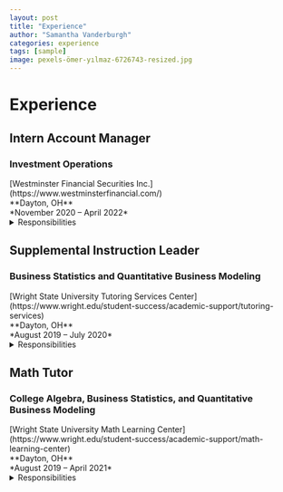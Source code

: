 ```yaml
---
layout: post
title: "Experience"
author: "Samantha Vanderburgh"
categories: experience
tags: [sample]
image: pexels-ömer-yılmaz-6726743-resized.jpg
---
```


<h1> Experience </h1>

## Intern Account Manager
### Investment Operations
<div class="icon-wrapper><i class="fa-solid fa-briefcase"></i></div>[Westminster Financial Securities Inc.](https://www.westminsterfinancial.com/) <br>
<div class="icon-wrapper><i class="fa-solid fa-location-pin"></i></div> **Dayton, OH** <br>
<div class="icon-wrapper><i class="fa-regular fa-calendar-days"></i></div> *November 2020 – April 2022* <br>

<details><summary>Responsibilities</summary>
<p>

■ Reconciled various portfolio and account management operations for a business of >$0.5B in AUM and >9,000 accounts <br>
■ Automated daily trade blotters, transfers, funds, and options reports using Microsoft Excel VBA Macro programs <br>
■ Provided account login and navigation support for clients and compiled portfolio performance reports for meetings <br>
■ Updated weekly Investment Policy Committee presentations and company pitch presentations containing risk mitigation analysis <br>

</p>
</details>

## Supplemental Instruction Leader
### Business Statistics and Quantitative Business Modeling
<div class="icon-wrapper><i class="fa-solid fa-briefcase"></i></div> [Wright State University Tutoring Services Center](https://www.wright.edu/student-success/academic-support/tutoring-services) <br>
<div class="icon-wrapper><i class="fa-solid fa-location-pin"></i></div> **Dayton, OH** <br>
<div class="icon-wrapper><i class="fa-regular fa-calendar-days"></i></div> *August 2019 – July 2020* <br>

<details><summary>Responsibilities</summary>
<p>

■ Developed and instructed weekly study and monthly exam review sessions for up to 60 students <br>
■ Reinforced topics including descriptive statistics, ad hoc analysis, hypothesis testing, probability, and forecasting <br>
■ Provided support and communication with students to assist with coursework <br>
■ Produced frequency maps of Supplemental Instruction for decision making purposes of management <br>

</p>
</details>  

## Math Tutor
### College Algebra, Business Statistics, and Quantitative Business Modeling
<div class="icon-wrapper><i class="fa-solid fa-briefcase"></i></div> [Wright State University Math Learning Center](https://www.wright.edu/student-success/academic-support/math-learning-center) <br>
<div class="icon-wrapper><i class="fa-solid fa-location-pin"></i></div> **Dayton, OH** <br>
<div class="icon-wrapper><i class="fa-regular fa-calendar-days"></i></div> *August 2019 – April 2021* <br>

<details><summary>Responsibilities</summary>
<p>  
  
■ Assisted up to 100 students with math homework and exam preparation on both a walk-in and appointment basis <br>
■ Worked in tandem with course instructors to stay updated on course curriculum <br>
■ Developed study skills for continuous learning of students by practicing established study techniques <br>
■ Encouraged learning on an individualized basis by determining measurable and attainable goals for each student <br>

</p>
</details>
